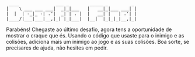 
     ____              ___ _        _____ _         _ 
    |    \ ___ ___ ___|  _|_|___   |   __|_|___ ___| |
    |  |  | -_|_ -| .'|  _| | . |  |   __| |   | .'| |
    |____/|___|___|__,|_| |_|___|  |__|  |_|_|_|__,|_|
                                                  

Parabéns! 
Chegaste ao último desafio, agora tens a oportunidade de mostrar o craque que és. 
Usando o código que usaste para o inimigo e as colisões, adiciona mais um inimigo ao jogo e as suas colisões. 
Boa sorte, se precisares de ajuda, não hesites em pedir.

